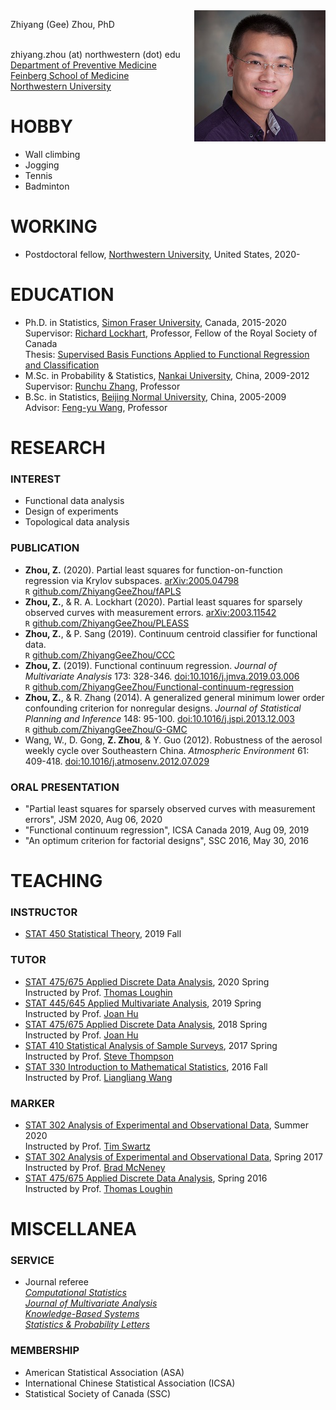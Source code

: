 <img align="right" src="https://raw.githubusercontent.com/ZhiyangGeeZhou/ZhiyangGeeZhou.github.io/master/img/Zhiyang.png"/>

Zhiyang (Gee) Zhou, PhD
<a href="attach/Pronunciation.m4a" title="Pronunciation of My Name" target="_blank"><i class="fa fa-volume-up" aria-hidden="true"></i></a>
<!--- <a href="https://www.sfu.ca/~zza115/" title="Home Page"><i class="fas fa-house-user fa-lg" aria-hidden="true"></i></a> -->
<a href="https://www.linkedin.com/in/zhiyangzhou" title="LinkedIn"><i class="fab fa-linkedin fa-lg" aria-hidden="true"></i></a>
<a href="https://www.researchgate.net/profile/Zhiyang_Zhou2" title="ResearchGate"><i class="fab fa-researchgate fa-lg" aria-hidden="true"></i></a>
<a href="https://orcid.org/0000-0002-3722-9808" title="ORCID"><i class="fab fa-orcid fa-lg" aria-hidden="true"></i></a>
<a href="https://www.mendeley.com/profiles/zhiyang-zhou/" title="Mendeley"><i class="fab fa-mendeley fa-lg" aria-hidden="true"></i></a>  
zhiyang.zhou (at) northwestern (dot) edu  
[Department of Preventive Medicine](https://www.preventivemedicine.northwestern.edu/)  
[Feinberg School of Medicine](https://www.feinberg.northwestern.edu/)  
[Northwestern University](https://www.northwestern.edu/)

# HOBBY

- Wall climbing
- Jogging
- Tennis
- Badminton

# WORKING

- Postdoctoral fellow, [Northwestern University](https://www.northwestern.edu/), United States, 2020-

# EDUCATION

- Ph.D. in Statistics, [Simon Fraser University](https://www.sfu.ca/), Canada, 2015-2020  
Supervisor: [Richard Lockhart](https://www.stat.sfu.ca/~lockhart/), Professor, Fellow of the Royal Society of Canada  
Thesis: [Supervised Basis Functions Applied to Functional Regression and Classification](https://github.com/ZhiyangGeeZhou/ZhiyangGeeZhou.github.io/blob/master/ZhiyangZhouSummer2020.pdf)
- M.Sc. in Probability & Statistics, [Nankai University](https://en.nankai.edu.cn/), China, 2009-2012  
Supervisor: [Runchu Zhang](http://222.30.48.141/~rczhang/), Professor
- B.Sc. in Statistics, [Beijing Normal University](https://english.bnu.edu.cn/), China, 2005-2009  
Advisor: [Feng-yu Wang](https://www.swansea.ac.uk/staff/science/maths/f.y.wang/), Professor

# RESEARCH

### INTEREST

- Functional data analysis
- Design of experiments
- Topological data analysis

### PUBLICATION

- **Zhou, Z.** (2020). Partial least squares for function-on-function regression via Krylov subspaces.
[arXiv:2005.04798](https://arxiv.org/abs/2005.04798)  
`R` [github.com/ZhiyangGeeZhou/fAPLS](https://github.com/ZhiyangGeeZhou/fAPLS)
- **Zhou, Z.**, & R. A. Lockhart (2020). Partial least squares for sparsely observed curves with measurement errors.
[arXiv:2003.11542](https://arxiv.org/abs/2003.11542)  
`R` [github.com/ZhiyangGeeZhou/PLEASS](https://github.com/ZhiyangGeeZhou/PLEASS)
- **Zhou, Z.**, & P. Sang (2019). Continuum centroid classifier for functional data.  
`R` [github.com/ZhiyangGeeZhou/CCC](https://github.com/ZhiyangGeeZhou/CCC)
- **Zhou, Z.** (2019). Functional continuum regression.
_Journal of Multivariate Analysis_ 173: 328-346.
[doi:10.1016/j.jmva.2019.03.006](https://dx.doi.org/10.1016/j.jmva.2019.03.006)  
`R` [github.com/ZhiyangGeeZhou/Functional-continuum-regression](https://github.com/ZhiyangGeeZhou/Functional-continuum-regression)
- **Zhou, Z.**, & R. Zhang (2014). A generalized general minimum lower order confounding criterion for nonregular designs.
_Journal of Statistical Planning and Inference_ 148: 95-100.
[doi:10.1016/j.jspi.2013.12.003](https://dx.doi.org/10.1016/j.jspi.2013.12.003)  
`R` [github.com/ZhiyangGeeZhou/G-GMC](https://github.com/ZhiyangGeeZhou/G-GMC)
- Wang, W., D. Gong, **Z. Zhou**, & Y. Guo (2012). Robustness of the aerosol weekly cycle over Southeastern China.
_Atmospheric Environment_ 61: 409-418.
[doi:10.1016/j.atmosenv.2012.07.029](https://dx.doi.org/10.1016/j.atmosenv.2012.07.029)

### ORAL PRESENTATION

- "Partial least squares for sparsely observed curves with measurement errors", JSM 2020, Aug 06, 2020
- "Functional continuum regression", ICSA Canada 2019, Aug 09, 2019
- "An optimum criterion for factorial designs", SSC 2016, May 30, 2016

# TEACHING

### INSTRUCTOR

- [STAT 450 Statistical Theory](https://www.sfu.ca/outlines.html?2019/fall/stat/450/d100), 2019 Fall

### TUTOR

- [STAT 475/675 Applied Discrete Data Analysis](https://www.sfu.ca/outlines.html?2020/spring/stat/475/d100),
2020 Spring  
Instructed by Prof. [Thomas Loughin](https://www.stat.sfu.ca/~tloughin/STATPAGE.html)
- [STAT 445/645 Applied Multivariate Analysis](https://www.sfu.ca/outlines.html?2019/spring/stat/445/e100),
2019 Spring  
Instructed by Prof. [Joan Hu](https://www.stat.sfu.ca/~joanh/)
- [STAT 475/675 Applied Discrete Data Analysis](https://www.sfu.ca/outlines.html?2018/spring/stat/475/d100),
2018 Spring  
Instructed by Prof. [Joan Hu](https://www.stat.sfu.ca/~joanh/)
- [STAT 410 Statistical Analysis of Sample Surveys](https://www.sfu.ca/outlines.html?2017/spring/stat/410/d100),
2017 Spring  
Instructed by Prof. [Steve Thompson](https://www.stat.sfu.ca/~thompson/)
- [STAT 330 Introduction to Mathematical Statistics](https://www.sfu.ca/outlines.html?2016/fall/stat/330/d100),
2016 Fall  
Instructed by Prof. [Liangliang Wang](https://www.stat.sfu.ca/~lwa68/)

### MARKER

- [STAT 302 Analysis of Experimental and Observational Data](https://www.sfu.ca/outlines.html?2020/summer/stat/302/d100), 
Summer 2020  
Instructed by Prof. [Tim Swartz](https://www.stat.sfu.ca/~tim/)
- [STAT 302 Analysis of Experimental and Observational Data](https://www.sfu.ca/outlines.html?2017/spring/stat/302/d100), 
Spring 2017  
Instructed by Prof. [Brad McNeney](https://www.stat.sfu.ca/~mcneney/)
- [STAT 475/675 Applied Discrete Data Analysis](https://www.sfu.ca/outlines.html?2016/spring/stat/475/d100),
Spring 2016  
Instructed by Prof. [Thomas Loughin](https://www.stat.sfu.ca/~tloughin/STATPAGE.html)

# MISCELLANEA

### SERVICE

- Journal referee   
[_Computational Statistics_](https://www.springer.com/journal/180)  
[_Journal of Multivariate Analysis_](https://www.journals.elsevier.com/journal-of-multivariate-analysis/)  
[_Knowledge-Based Systems_](https://www.journals.elsevier.com/knowledge-based-systems)  
[_Statistics & Probability Letters_](https://www.journals.elsevier.com/statistics-and-probability-letters/)
    
### MEMBERSHIP

- American Statistical Association (ASA)
- International Chinese Statistical Association (ICSA)
- Statistical Society of Canada (SSC)

<head> 
    <script src="https://use.fontawesome.com/releases/v5.13.0/js/all.js" data-auto-add-css="false"></script>
</head> 
<link rel="stylesheet" href="https://use.fontawesome.com/releases/v5.13.0/css/svg-with-js.css">
